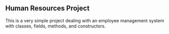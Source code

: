 ## Human Resources Project
This is a very simple project dealing with an employee management system with classes, fields, methods, and constructors.

